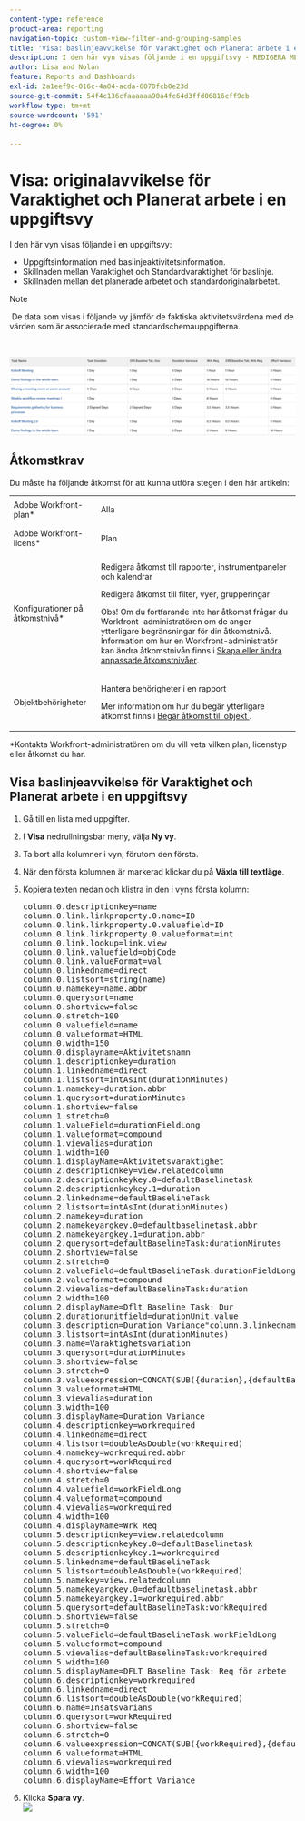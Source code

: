 ```yaml
---
content-type: reference
product-area: reporting
navigation-topic: custom-view-filter-and-grouping-samples
title: 'Visa: baslinjeavvikelse för Varaktighet och Planerat arbete i en uppgiftsvy'
description: I den här vyn visas följande i en uppgiftsvy - REDIGERA ME.
author: Lisa and Nolan
feature: Reports and Dashboards
exl-id: 2a1eef9c-016c-4a04-acda-6070fcb0e23d
source-git-commit: 54f4c136cfaaaaaa90a4fc64d3ffd06816cff9cb
workflow-type: tm+mt
source-wordcount: '591'
ht-degree: 0%

---
```


# Visa: originalavvikelse för Varaktighet och Planerat arbete i en uppgiftsvy

I den här vyn visas följande i en uppgiftsvy:

* Uppgiftsinformation med baslinjeaktivitetsinformation.
* Skillnaden mellan Varaktighet och Standardvaraktighet för baslinje.
* Skillnaden mellan det planerade arbetet och standardoriginalarbetet.

>[!NOTE]
>
> De data som visas i följande vy jämför de faktiska aktivitetsvärdena med de värden som är associerade med standardschemauppgifterna.

 

![baseline_variance_in_a_task_view.png](assets/baseline-variance-in-a-task-view-350x38.png)

## Åtkomstkrav

Du måste ha följande åtkomst för att kunna utföra stegen i den här artikeln:

<table style="table-layout:auto"> 
 <col> 
 <col> 
 <tbody> 
  <tr> 
   <td role="rowheader">Adobe Workfront-plan*</td> 
   <td> <p>Alla</p> </td> 
  </tr> 
  <tr> 
   <td role="rowheader">Adobe Workfront-licens*</td> 
   <td> <p>Plan </p> </td> 
  </tr> 
  <tr> 
   <td role="rowheader">Konfigurationer på åtkomstnivå*</td> 
   <td> <p>Redigera åtkomst till rapporter, instrumentpaneler och kalendrar</p> <p>Redigera åtkomst till filter, vyer, grupperingar</p> <p>Obs! Om du fortfarande inte har åtkomst frågar du Workfront-administratören om de anger ytterligare begränsningar för din åtkomstnivå. Information om hur en Workfront-administratör kan ändra åtkomstnivån finns i <a href="../../../administration-and-setup/add-users/configure-and-grant-access/create-modify-access-levels.md" class="MCXref xref">Skapa eller ändra anpassade åtkomstnivåer</a>.</p> </td> 
  </tr> 
  <tr> 
   <td role="rowheader">Objektbehörigheter</td> 
   <td> <p>Hantera behörigheter i en rapport</p> <p>Mer information om hur du begär ytterligare åtkomst finns i <a href="../../../workfront-basics/grant-and-request-access-to-objects/request-access.md" class="MCXref xref">Begär åtkomst till objekt </a>.</p> </td> 
  </tr> 
 </tbody> 
</table>

&#42;Kontakta Workfront-administratören om du vill veta vilken plan, licenstyp eller åtkomst du har.

## Visa baslinjeavvikelse för Varaktighet och Planerat arbete i en uppgiftsvy

1. Gå till en lista med uppgifter.
1. I **Visa** nedrullningsbar meny, välja **Ny vy**.

1. Ta bort alla kolumner i vyn, förutom den första.
1. När den första kolumnen är markerad klickar du på **Växla till textläge**.
1. Kopiera texten nedan och klistra in den i vyns första kolumn:

   <pre>column.0.descriptionkey=name<br>column.0.link.linkproperty.0.name=ID<br>column.0.link.linkproperty.0.valuefield=ID<br>column.0.link.linkproperty.0.valueformat=int<br>column.0.link.lookup=link.view<br>column.0.link.valuefield=objCode<br>column.0.link.valueFormat=val<br>column.0.linkedname=direct<br>column.0.listsort=string(name)<br>column.0.namekey=name.abbr<br>column.0.querysort=name<br>column.0.shortview=false<br>column.0.stretch=100<br>column.0.valuefield=name<br>column.0.valueformat=HTML<br>column.0.width=150<br>column.0.displayname=Aktivitetsnamn<br>column.1.descriptionkey=duration<br>column.1.linkedname=direct<br>column.1.listsort=intAsInt(durationMinutes)<br>column.1.namekey=duration.abbr<br>column.1.querysort=durationMinutes<br>column.1.shortview=false<br>column.1.stretch=0<br>column.1.valueField=durationFieldLong<br>column.1.valueformat=compound<br>column.1.viewalias=duration<br>column.1.width=100<br>column.1.displayName=Aktivitetsvaraktighet<br>column.2.descriptionkey=view.relatedcolumn<br>column.2.descriptionkeykey.0=defaultBaselinetask<br>column.2.descriptionkeykey.1=duration<br>column.2.linkedname=defaultBaselineTask<br>column.2.listsort=intAsInt(durationMinutes)<br>column.2.namekey=duration<br>column.2.namekeyargkey.0=defaultbaselinetask.abbr<br>column.2.namekeyargkey.1=duration.abbr<br>column.2.querysort=defaultBaselineTask:durationMinutes<br>column.2.shortview=false<br>column.2.stretch=0<br>column.2.valueField=defaultBaselineTask:durationFieldLong<br>column.2.valueformat=compound<br>column.2.viewalias=defaultBaselineTask:duration<br>column.2.width=100<br>column.2.displayName=Dflt Baseline Task: Dur<br>column.2.durationunitfield=durationUnit.value<br>column.3.description=Duration Variance"column.3.linkedname=direct<br>column.3.listsort=intAsInt(durationMinutes)<br>column.3.name=Varaktighetsvariation<br>column.3.querysort=durationMinutes<br>column.3.shortview=false<br>column.3.stretch=0<br>column.3.valueexpression=CONCAT(SUB({duration},{defaultBaselineTask}).{duration})/480," Days")<br>column.3.valueformat=HTML<br>column.3.viewalias=duration<br>column.3.width=100<br>column.3.displayName=Duration Variance<br>column.4.descriptionkey=workrequired<br>column.4.linkedname=direct<br>column.4.listsort=doubleAsDouble(workRequired)<br>column.4.namekey=workrequired.abbr<br>column.4.querysort=workRequired<br>column.4.shortview=false<br>column.4.stretch=0<br>column.4.valuefield=workFieldLong<br>column.4.valueformat=compound<br>column.4.viewalias=workrequired<br>column.4.width=100<br>column.4.displayName=Wrk Req<br>column.5.descriptionkey=view.relatedcolumn<br>column.5.descriptionkeykey.0=defaultBaselinetask<br>column.5.descriptionkeykey.1=workrequired<br>column.5.linkedname=defaultBaselineTask<br>column.5.listsort=doubleAsDouble(workRequired)<br>column.5.namekey=view.relatedcolumn<br>column.5.namekeyargkey.0=defaultbaselinetask.abbr<br>column.5.namekeyargkey.1=workrequired.abbr<br>column.5.querysort=defaultBaselineTask:workRequired<br>column.5.shortview=false<br>column.5.stretch=0<br>column.5.valueField=defaultBaselineTask:workFieldLong<br>column.5.valueformat=compound<br>column.5.viewalias=defaultBaselineTask:workrequired<br>column.5.width=100<br>column.5.displayName=DFLT Baseline Task: Req för arbete<br>column.6.descriptionkey=workrequired<br>column.6.linkedname=direct<br>column.6.listsort=doubleAsDouble(workRequired)<br>column.6.name=Insatsvarians<br>column.6.querysort=workRequired<br>column.6.shortview=false<br>column.6.stretch=0<br>column.6.valueexpression=CONCAT(SUB({workRequired},{defaultBaselineTask}).{workRequired})/60," Timmar")<br>column.6.valueformat=HTML<br>column.6.viewalias=workrequired<br>column.6.width=100<br>column.6.displayName=Effort Variance</pre>

1. Klicka **Spara vy**.\
   ![](assets/view--baseline-variance-for-duration-and-planned-work-350x78.png)
